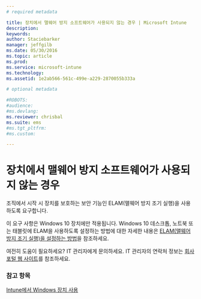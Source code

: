 ```yaml
---
# required metadata

title: 장치에서 맬웨어 방지 소프트웨어가 사용되지 않는 경우 | Microsoft Intune
description:
keywords:
author: Staciebarker
manager: jeffgilb
ms.date: 05/30/2016
ms.topic: article
ms.prod:
ms.service: microsoft-intune
ms.technology:
ms.assetid: 1e2ab566-561c-499e-a229-2870055b333a

# optional metadata

#ROBOTS:
#audience:
#ms.devlang:
ms.reviewer: chrisbal
ms.suite: ems
#ms.tgt_pltfrm:
#ms.custom:

---
```



# 장치에서 맬웨어 방지 소프트웨어가 사용되지 않는 경우

조직에서 시작 시 장치를 보호하는 보안 기능인 ELAM(맬웨어 방지 조기 실행)을 사용하도록 요구합니다. 

이 요구 사항은 Windows 10 장치에만 적용됩니다. Windows 10 데스크톱, 노트북 또는 태블릿에 ELAM을 사용하도록 설정하는 방법에 대한 자세한 내용은 [ELAM(맬웨어 방지 조기 실행)을 설정하는 방법](https://gallery.technet.microsoft.com/How-to-turn-on-Early-84552ec5)을 참조하세요.

여전히 도움이 필요하세요? IT 관리자에게 문의하세요. IT 관리자의 연락처 정보는 [회사 포털 웹 사이트](http://portal.manage.microsoft.com)를 참조하세요.

### 참고 항목
[Intune에서 Windows 장치 사용](using-your-windows-device-with-intune.md)

<!--HONumber=Jun16_HO2-->


